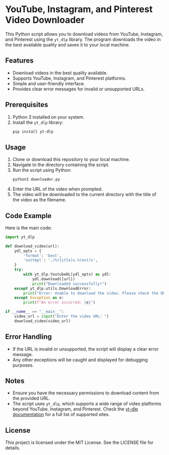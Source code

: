 # YouTube, Instagram, and Pinterest Video Downloader

This Python script allows you to download videos from YouTube, Instagram, and Pinterest using the `yt_dlp` library. The program downloads the video in the best available quality and saves it to your local machine.

## Features

- Download videos in the best quality available.
- Supports YouTube, Instagram, and Pinterest platforms.
- Simple and user-friendly interface.
- Provides clear error messages for invalid or unsupported URLs.

## Prerequisites

1. Python 3 installed on your system.
2. Install the `yt_dlp` library:
   ```bash
   pip install yt-dlp
   ```

## Usage

1. Clone or download this repository to your local machine.
2. Navigate to the directory containing the script.
3. Run the script using Python:
   ```bash
   python3 downloader.py
   ```
4. Enter the URL of the video when prompted.
5. The video will be downloaded to the current directory with the title of the video as the filename.

## Code Example

Here is the main code:

```python
import yt_dlp

def download_video(url):
    ydl_opts = {
        'format': 'best',
        'outtmpl': './%(title)s.%(ext)s',
    }
    try:
        with yt_dlp.YoutubeDL(ydl_opts) as ydl:
            ydl.download([url])
            print("Downloaded successfully!")
    except yt_dlp.utils.DownloadError:
        print("Error: Unable to download the video. Please check the URL.")
    except Exception as e:
        print(f"An error occurred: {e}")

if __name__ == "__main__":
    video_url = input("Enter the video URL: ")
    download_video(video_url)
```

## Error Handling

- If the URL is invalid or unsupported, the script will display a clear error message.
- Any other exceptions will be caught and displayed for debugging purposes.

## Notes

- Ensure you have the necessary permissions to download content from the provided URL.
- The script uses `yt_dlp`, which supports a wide range of video platforms beyond YouTube, Instagram, and Pinterest. Check the [yt-dlp documentation](https://github.com/yt-dlp/yt-dlp) for a full list of supported sites.

## License

This project is licensed under the MIT License. See the LICENSE file for details.
